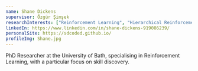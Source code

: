 ```yaml
---
name: Shane Dickens
supervisor: Özgür Şimşek
researchInterests: ["Reinforcement Learning", "Hierarchical Reinforcement Learning", "Skill Discovery"]
linkedIn: https://www.linkedin.com/in/shane-dickens-919086239/
personalSite: https://sdcoded.github.io/
profileImg: Shane.jpg
---
```


PhD Researcher at the University of Bath, specialising in Reinforcement Learning, with a particular focus on skill discovery.
